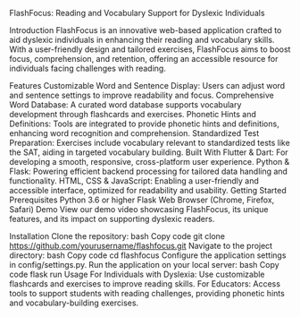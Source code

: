 FlashFocus: Reading and Vocabulary Support for Dyslexic Individuals

Introduction
FlashFocus is an innovative web-based application crafted to aid dyslexic individuals in enhancing their reading and vocabulary skills. With a user-friendly design and tailored exercises, FlashFocus aims to boost focus, comprehension, and retention, offering an accessible resource for individuals facing challenges with reading.

Features
Customizable Word and Sentence Display: Users can adjust word and sentence settings to improve readability and focus.
Comprehensive Word Database: A curated word database supports vocabulary development through flashcards and exercises.
Phonetic Hints and Definitions: Tools are integrated to provide phonetic hints and definitions, enhancing word recognition and comprehension.
Standardized Test Preparation: Exercises include vocabulary relevant to standardized tests like the SAT, aiding in targeted vocabulary building.
Built With
Flutter & Dart: For developing a smooth, responsive, cross-platform user experience.
Python & Flask: Powering efficient backend processing for tailored data handling and functionality.
HTML, CSS & JavaScript: Enabling a user-friendly and accessible interface, optimized for readability and usability.
Getting Started
Prerequisites
Python 3.6 or higher
Flask
Web Browser (Chrome, Firefox, Safari)
Demo
View our demo video showcasing FlashFocus, its unique features, and its impact on supporting dyslexic readers.

Installation
Clone the repository:
bash
Copy code
git clone https://github.com/yourusername/flashfocus.git
Navigate to the project directory:
bash
Copy code
cd flashfocus
Configure the application settings in config/settings.py.
Run the application on your local server:
bash
Copy code
flask run
Usage
For Individuals with Dyslexia: Use customizable flashcards and exercises to improve reading skills.
For Educators: Access tools to support students with reading challenges, providing phonetic hints and vocabulary-building exercises.





